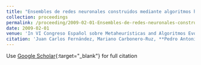 ```yaml
---
title: "Ensembles de redes neuronales construidos mediante algoritmos híbridos multiobjetivo para optimizar la precisión y la sensitividad"
collection: proceedings
permalink: /proceeding/2009-02-01-Ensembles-de-redes-neuronales-construidos-mediante-algoritmos-hibridos-multiobjetivo-para-optimizar-la-precision-y-la-sensitividad
date: 2009-02-01
venue: 'In VI Congreso Español sobre Metaheurísticas and Algoritmos Evolutivos y Bioinspirados (MAEB09)'
citation: 'Juan Carlos Fernández, Mariano Carbonero-Ruz, **Pedro Antonio Gutiérrez**, César Hervás-Martínez, &quot;Ensembles de redes neuronales construidos mediante algoritmos híbridos multiobjetivo para optimizar la precisión y la sensitividad.&quot; In VI Congreso Español sobre Metaheurísticas and Algoritmos Evolutivos y Bioinspirados (MAEB09), 2009, Málaga, España, pp.309-316.'
---
```

Use [Google Scholar](https://scholar.google.com/scholar?q=Ensembles+de+redes+neuronales+construidos+mediante+algoritmos+hibridos+multiobjetivo+para+optimizar+la+precision+y+la+sensitividad){:target="_blank"} for full citation